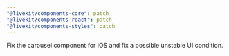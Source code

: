 ```yaml
---
"@livekit/components-core": patch
"@livekit/components-react": patch
"@livekit/components-styles": patch
---
```


Fix the carousel component for iOS and fix a possible unstable UI condition.
